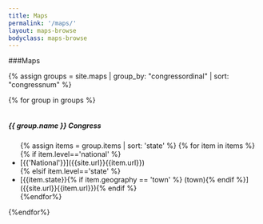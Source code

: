 ```yaml
---
title: Maps
permalink: '/maps/'
layout: maps-browse
bodyclass: maps-browse
---
```


###Maps

<div data-equalizer data-equalize-on="medium" class="large-up-4">

{% assign groups = site.maps | group_by: "congressordinal" | sort: "congressnum" %}

{% for group in groups %}
<div class="medium-3 column column-block">
<h5>{{ group.name }} Congress</h5>
<ul>
{% assign items = group.items | sort: 'state' %}
{% for item in items %}
{% if item.level=='national' %}
<li>[{{'National'}}]({{site.url}}{{item.url}})</li>
{% elsif item.level=='state' %}
<li>[{{item.state}}{% if item.geography == 'town' %} (town){% endif %}]({{site.url}}{{item.url}}){% endif %}</li>
{%endfor%}
</ul>
</div>
{%endfor%}

</div>



